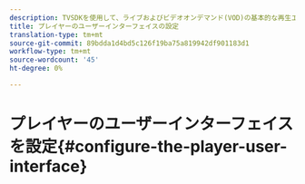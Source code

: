 ```yaml
---
description: TVSDKを使用して、ライブおよびビデオオンデマンド(VOD)の基本的な再生エクスペリエンスを制御できます。 TVSDKは、プレイヤーインスタンスにメソッドとプロパティを提供します。このメソッドとプロパティを使用して、プレイヤーユーザーインターフェイスを設定できます。
title: プレイヤーのユーザーインターフェイスの設定
translation-type: tm+mt
source-git-commit: 89bdda1d4bd5c126f19ba75a819942df901183d1
workflow-type: tm+mt
source-wordcount: '45'
ht-degree: 0%

---
```



# プレイヤーのユーザーインターフェイスを設定{#configure-the-player-user-interface}
